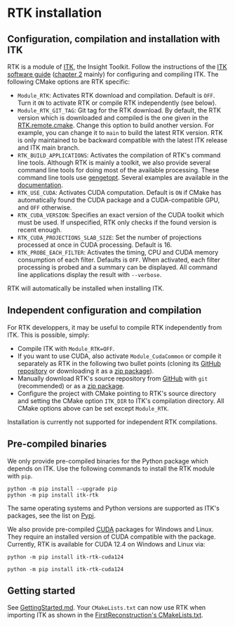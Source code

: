 RTK installation
================

Configuration, compilation and installation with ITK
----------------------------------------------------
RTK is a module of [ITK](https://www.itk.org), the Insight Toolkit. Follow the instructions of the [ITK software guide](https://itk.org/ITKSoftwareGuide/html) ([chapter 2](https://itk.org/ITKSoftwareGuide/html/Book1/ITKSoftwareGuide-Book1ch2.html) mainly) for configuring and compiling ITK. The following CMake options are RTK specific:

* `Module_RTK`: Activates RTK download and compilation. Default is `OFF`. Turn it `ON` to activate RTK or compile RTK independently (see below).
* `Module_RTK_GIT_TAG`: Git tag for the RTK download. By default, the RTK version which is downloaded and compiled is the one given in the [RTK.remote.cmake](https://github.com/InsightSoftwareConsortium/ITK/blob/main/Modules/Remote/RTK.remote.cmake). Change this option to build another version. For example, you can change it to `main` to build the latest RTK version. RTK is only maintained to be backward compatible with the latest ITK release and ITK main branch.
* `RTK_BUILD_APPLICATIONS`: Activates the compilation of RTK's command line tools. Although RTK is mainly a toolkit, we also provide several command line tools for doing most of the available processing. These command line tools use [gengetopt](https://www.gnu.org/software/gengetopt/gengetopt.html). Several examples are available in the [documentation](http://docs.openrtk.org).
* `RTK_USE_CUDA`: Activates CUDA computation. Default is `ON` if CMake has automatically found the CUDA package and a CUDA-compatible GPU, and `OFF` otherwise.
* `RTK_CUDA_VERSION`: Specifies an exact version of the CUDA toolkit which must be used. If unspecified, RTK only checks if the found version is recent enough.
* `RTK_CUDA_PROJECTIONS_SLAB_SIZE`: Set the number of projections processed at once in CUDA processing. Default is 16.
* `RTK_PROBE_EACH_FILTER`: Activates the timing, CPU and CUDA memory consumption of each filter. Defaults is `OFF`. When activated, each filter processing is probed and a summary can be displayed. All command line applications display the result with `--verbose`.

RTK will automatically be installed when installing ITK.

Independent configuration and compilation
-----------------------------------------
For RTK developpers, it may be useful to compile RTK independently from ITK. This is possible, simply:
* Compile ITK with `Module_RTK=OFF`.
* If you want to use CUDA, also activate `Module_CudaCommon` or compile it separately as RTK in the following two bullet points (cloning its [GitHub repository](https://github.com/RTKConsortium/ITKCudaCommon) or downloading it as a [zip package](https://codeload.github.com/RTKConsortium/ITKCudaCommon/zip/main)).
* Manually download RTK's source repository from [GitHub](https://github.com/RTKConsortium/RTK) with `git` (recommended) or as a [zip package](https://codeload.github.com/RTKConsortium/RTK/zip/main).
* Configure the project with CMake pointing to RTK's source directory and setting the CMake option `ITK_DIR` to ITK's compilation directory. All CMake options above can be set except `Module_RTK`.

Installation is currently not supported for independent RTK compilations.

Pre-compiled binaries
---------------------
We only provide pre-compiled binaries for the Python package which depends on ITK. Use the following commands to install the RTK module with `pip`.
```
python -m pip install --upgrade pip
python -m pip install itk-rtk
```
The same operating systems and Python versions are supported as ITK's packages, see the list on [Pypi](https://pypi.org/project/itk-rtk).

We also provide pre-compiled [CUDA](https://developer.nvidia.com/cuda-toolkit) packages for Windows and Linux. They require an installed version of CUDA compatible with the package. Currently, RTK is available for CUDA 12.4 on Windows and Linux via:
```
python -m pip install itk-rtk-cuda124
```
```
python -m pip install itk-rtk-cuda124
```

Getting started
---------------
See [GettingStarted.md](GettingStarted.md). Your `CMakeLists.txt` can now use RTK when importing ITK as shown in the [FirstReconstruction's CMakeLists.txt](https://github.com/RTKConsortium/RTK/blob/main/examples/FirstReconstruction/CMakeLists.txt#L7).
